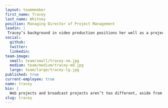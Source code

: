 ```yaml
---
layout: teammember
first_name: Tracey
last_name: Whitney
position: Managing Director of Project Management
leadin: |
 Tracey’s background in video production positions her well as a project manager. She also once summited Mt. Kosciuszko in Australia, so we’re confident she can take on any challenge.
social:
  github:
  twitter:
  linkedin:
team-image:
  small: team/small/tracey-sm.jpg
  medium: team/medium/tracey-md.jpg
  large: team/large/tracey-lg.jpg
published: true
current-employee: true
name: tracey
bio: |
  Web projects and broadcast projects aren’t too different, aside from the television part. Both require an overseer who’s not afraid to manage many moving pieces. As a result, Tracey knows how to manage tight deadlines, quick turnarounds, and translate lots of information into action items. Before coming to ThinkShout, Tracey worked at Oregon Public Broadcasting and Funnelbox, where she accumulated experience in both the nonprofit and agency realms. Those worlds collided when she joined our team, and now she’s blending her agency chops with her nonprofit background to help us create exciting new tools for our clients.
slug: tracey
---
```

